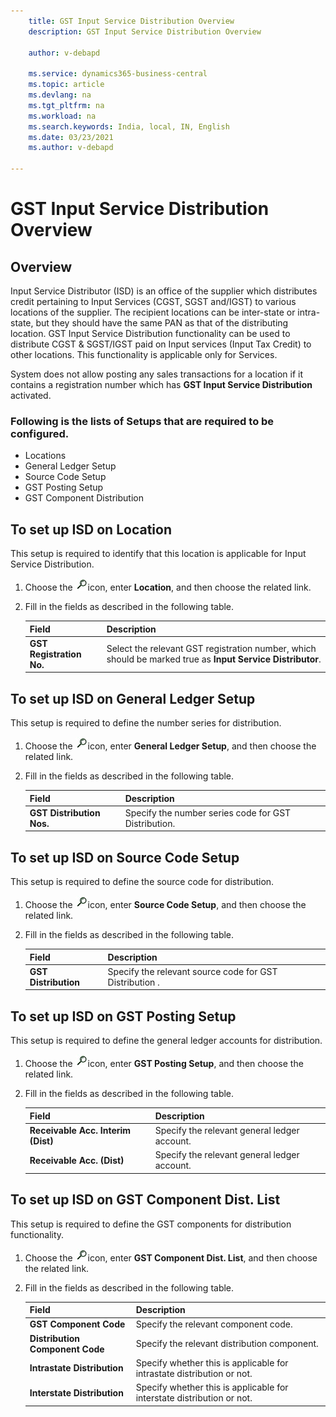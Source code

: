 ```yaml
---
    title: GST Input Service Distribution Overview
    description: GST Input Service Distribution Overview

    author: v-debapd

    ms.service: dynamics365-business-central
    ms.topic: article
    ms.devlang: na
    ms.tgt_pltfrm: na
    ms.workload: na
    ms.search.keywords: India, local, IN, English
    ms.date: 03/23/2021
    ms.author: v-debapd

---
```

# GST Input Service Distribution Overview


## Overview

Input Service Distributor (ISD) is an office of the supplier which distributes credit pertaining to Input Services (CGST, SGST and/IGST) to various locations of the supplier. The recipient locations can be inter-state or intra-state, but they should have the same PAN as that of the distributing location. GST Input Service Distribution functionality can be used to distribute CGST & SGST/IGST paid on Input services (Input Tax Credit) to other locations. This functionality is applicable only for Services.

System does not allow posting any sales transactions for a location if it contains a registration number which has **GST Input Service Distribution** activated.


### Following is the lists of Setups that are required to be configured.

- Locations
- General Ledger Setup
- Source Code Setup
- GST Posting Setup
- GST Component Distribution

## To set up ISD on Location

This setup is required to identify that this location is applicable for Input Service Distribution.

1. Choose the ![img](image/search.jpg)icon, enter **Location**, and then choose the related link.
2. Fill in the fields as described in the following table.
    
    |Field|Description| 
    |---------------------------------|  ---------------------------------------| 
    |**GST Registration No.**|Select the relevant GST registration number, which should be marked true as **Input Service Distributor**.|

## To set up ISD on General Ledger Setup

This setup is required to define the number series for distribution.

1. Choose the ![img](image/search.jpg)icon, enter **General Ledger Setup**, and then choose the related link.
2. Fill in the fields as described in the following table.
    
    |Field|Description| 
    |---------------------------------|  ---------------------------------------| 
    |**GST Distribution Nos.**|Specify the number series code for GST Distribution.|

## To set up ISD on Source Code Setup

This setup is required to define the source code for distribution.

1. Choose the ![img](image/search.jpg)icon, enter **Source Code Setup**, and then choose the related link.
2. Fill in the fields as described in the following table.
    
    |Field|Description| 
    |---------------------------------|  ---------------------------------------| 
    |**GST Distribution**|Specify the relevant source code for GST Distribution    .|

## To set up ISD on GST Posting Setup

This setup is required to define the general ledger accounts for distribution.

1. Choose the ![img](image/search.jpg)icon, enter **GST Posting Setup**, and then choose the related link.
2. Fill in the fields as described in the following table.
    
    |Field|Description| 
    |---------------------------------|  ---------------------------------------| 
    |**Receivable Acc. Interim (Dist)**|Specify the relevant general ledger account.|
    |**Receivable Acc. (Dist)**|Specify the relevant general ledger account.|
    
## To set up ISD on GST Component Dist. List

This setup is required to define the GST components for distribution functionality.

1. Choose the ![img](image/search.jpg)icon, enter **GST Component Dist. List**, and then choose the related link.
2. Fill in the fields as described in the following table.
    
    |Field|Description|
    |---------------------------------|  ---------------------------------------| 
    |**GST Component Code**|Specify the relevant component code.|
    |**Distribution Component Code**|Specify the relevant distribution component.|
    |**Intrastate Distribution**|Specify whether this is applicable for intrastate distribution or not.|
    |**Interstate Distribution**|Specify whether this is applicable for interstate distribution or not.|



















